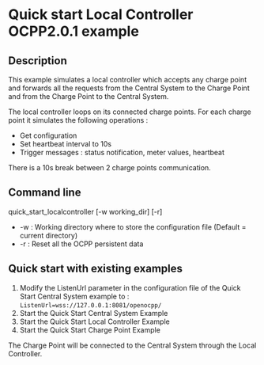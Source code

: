# Quick start Local Controller OCPP2.0.1 example

## Description

This example simulates a local controller which accepts any charge point and forwards all the requests from the Central System to the Charge Point and from the Charge Point to the Central System.

The local controller loops on its connected charge points. For each charge point it simulates the following operations :

* Get configuration
* Set heartbeat interval to 10s
* Trigger messages : status notification, meter values, heartbeat

There is a 10s break between 2 charge points communication.

## Command line

quick_start_localcontroller [-w working_dir] [-r]

* -w : Working directory where to store the configuration file (Default = current directory)
* -r : Reset all the OCPP persistent data

## Quick start with existing examples

1. Modify the ListenUrl parameter in the configuration file of the Quick Start Central System example to : ```ListenUrl=wss://127.0.0.1:8081/openocpp/```
2. Start the Quick Start Central System Example
3. Start the Quick Start Local Controller Example
4. Start the Quick Start Charge Point Example

The Charge Point will be connected to the Central System through the Local Controller.
